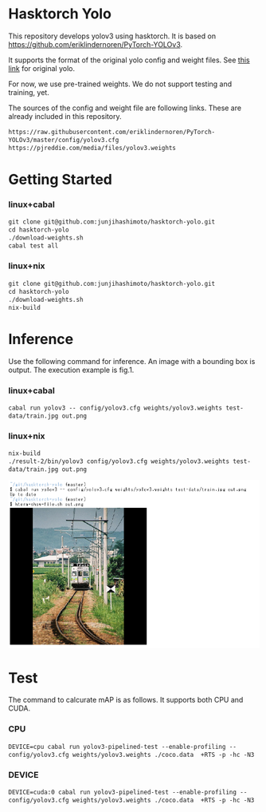 # Hasktorch Yolo

This repository develops yolov3 using hasktorch.
It is based on https://github.com/eriklindernoren/PyTorch-YOLOv3.

It supports the format of the original yolo config and weight files.
See [this link](https://pjreddie.com/darknet/yolo/) for original yolo.

For now, we use pre-trained weights.
We do not support testing and training, yet.

The sources of the config and weight file are following links.
These are already included in this repository.

```
https://raw.githubusercontent.com/eriklindernoren/PyTorch-YOLOv3/master/config/yolov3.cfg
https://pjreddie.com/media/files/yolov3.weights

```

# Getting Started

### linux+cabal

```shell
git clone git@github.com:junjihashimoto/hasktorch-yolo.git
cd hasktorch-yolo
./download-weights.sh
cabal test all
```

### linux+nix

```shell
git clone git@github.com:junjihashimoto/hasktorch-yolo.git
cd hasktorch-yolo
./download-weights.sh
nix-build
```

# Inference

Use the following command for inference.
An image with a bounding box is output.
The execution example is fig.1.

### linux+cabal

```shell
cabal run yolov3 -- config/yolov3.cfg weights/yolov3.weights test-data/train.jpg out.png
```

### linux+nix

```shell
nix-build
./result-2/bin/yolov3 config/yolov3.cfg weights/yolov3.weights test-data/train.jpg out.png
```

![fig.1](screenshot.png)


# Test

The command to calcurate mAP is as follows.
It supports both CPU and CUDA.

### CPU

```
DEVICE=cpu cabal run yolov3-pipelined-test --enable-profiling -- config/yolov3.cfg weights/yolov3.weights ./coco.data  +RTS -p -hc -N3
```

### DEVICE

```
DEVICE=cuda:0 cabal run yolov3-pipelined-test --enable-profiling -- config/yolov3.cfg weights/yolov3.weights ./coco.data  +RTS -p -hc -N3
```
